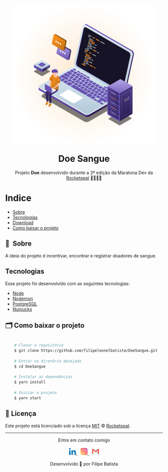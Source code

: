 <p align="center">
<img src="./static/maratonadev.svg" 
style="margin: -15px 0;"
width="450px"
alt="maratonadev3">
</p>

<h1 align="center" >Doe Sangue</h1>
<p align="center">Projeto <strong>Doe</strong> desenvolvido durante a 3ª edição da Maratona Dev da <a href="https://rocketseat.com.br">Rocketseat</a> 🚀👩🏽‍🚀</p>

# Indice

- [Sobre](#-sobre)
- [Tecnologias](#Tecnologias)
- [Download](#Download)
- [Como baixar o projeto](#-como-baixar-o-projeto)


## 🔖&nbsp; Sobre

A ideia do projeto é incentivar, encontrar e registrar doadores de sangue.

## Tecnologias

Esse projeto foi desenvolvido com as seguintes tecnologias:

- [Node](https://nodejs.org/en/)
- [Nodemon](https://nodemon.io/)
- [PostgreSQL](https://www.postgresql.org/)
- [Nunjucks](https://mozilla.github.io/nunjucks/)

## 🗂 Como baixar o projeto

```bash

    # Clonar o repositório
    $ git clone https://github.com/filipeleonelbatista/DoeSangue.git

    # Entrar no diretório desejado
    $ cd DoeSangue
    
    # Instalar as dependências
    $ yarn install

    # Iniciar o projeto
    $ yarn start
```

## :memo: Licença
Este projeto está licenciado sob a licença [MIT](./LICENSE) &copy; [Rocketseat](https://rocketseat.com.br/).

---

<p align="center">  
    Entre em contato comigo
    <br />
    <br />
    <a href="https://www.linkedin.com/in/filipelbatista/">
        <img alt="LinkedIn" width="22px" src="./.github/052-linkedin.svg" />
    </a>
    &ensp;
    <a href="mailto:filipe.x2016@gmail.com">
        <img alt="Email" width="22px" src="./.github/044-instagram.svg" />
    </a>
    &ensp;
    <a href="https://instagram.com/filipegaucho22">
        <img alt="Instagram" width="22px" src="./.github/gmail.svg" />
    </a>
    <br />
    <br />
    Desenvolvido 💜 por Filipe Batista  
</p>
